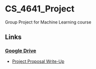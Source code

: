 # CS_4641_Project
Group Project for Machine Learning course
## Links
### [Google Drive](https://drive.google.com/drive/folders/1Qa4X7ADOJX88PtdiBRZgKlqTncYaA--y?usp=sharing)
- [Project Proposal Write-Up](https://docs.google.com/document/d/1bF16Q-t4ndKfpXtrM0TmddPsuBuM5QDPn6kqBDhp9LU/edit?usp=sharing)
